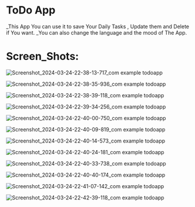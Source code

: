 # ToDo App
_This App You can use it to save Your Daily Tasks , Update them and Delete if You want.
_You can also change the language and the mood of The App.


# Screen_Shots:
![Screenshot_2024-03-24-22-38-13-717_com example todoapp](https://github.com/HendSayed25/ToDo_App/assets/125665213/8cd3e251-bc9b-4bbe-a5f3-ef5a657eb379)

![Screenshot_2024-03-24-22-38-35-936_com example todoapp](https://github.com/HendSayed25/ToDo_App/assets/125665213/8c2130cc-cc04-496b-965c-bc6be3b052be)

![Screenshot_2024-03-24-22-38-39-118_com example todoapp](https://github.com/HendSayed25/ToDo_App/assets/125665213/0e12fb8b-0169-497f-9b8d-5bf7d04271a3)

![Screenshot_2024-03-24-22-39-34-256_com example todoapp](https://github.com/HendSayed25/ToDo_App/assets/125665213/b0bf0aac-91bd-4d65-b8a5-884ca11511ef)

![Screenshot_2024-03-24-22-40-00-750_com example todoapp](https://github.com/HendSayed25/ToDo_App/assets/125665213/97bc321a-198b-4181-b6c3-5f161c75beed)

![Screenshot_2024-03-24-22-40-09-819_com example todoapp](https://github.com/HendSayed25/ToDo_App/assets/125665213/be5de15f-c4aa-4c55-a4f4-8cab1987606a)

![Screenshot_2024-03-24-22-40-14-573_com example todoapp](https://github.com/HendSayed25/ToDo_App/assets/125665213/301a088b-4f87-49c1-8ab6-cef26a141b74)

![Screenshot_2024-03-24-22-40-24-181_com example todoapp](https://github.com/HendSayed25/ToDo_App/assets/125665213/96d0c71d-1cbf-428b-a97e-25207ab77e4c)

![Screenshot_2024-03-24-22-40-33-738_com example todoapp](https://github.com/HendSayed25/ToDo_App/assets/125665213/92af49b3-389e-4bf4-9b1d-ef50f2cc639d)

![Screenshot_2024-03-24-22-40-40-174_com example todoapp](https://github.com/HendSayed25/ToDo_App/assets/125665213/272ddcea-a495-4ba4-906f-bcf12e128a69)

![Screenshot_2024-03-24-22-41-07-142_com example todoapp](https://github.com/HendSayed25/ToDo_App/assets/125665213/a50fed9c-78dd-4bc2-abb1-cb336cdc9cbd)

![Screenshot_2024-03-24-22-42-39-118_com example todoapp](https://github.com/HendSayed25/ToDo_App/assets/125665213/686f6ca7-d546-4247-8854-e462d1bd5d83)


